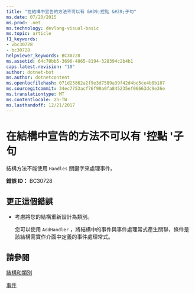 ```yaml
---
title: "在結構中宣告的方法不可以有 &#39;控點 &#39;子句"
ms.date: 07/20/2015
ms.prod: .net
ms.technology: devlang-visual-basic
ms.topic: article
f1_keywords:
- vbc30728
- bc30728
helpviewer_keywords: BC30728
ms.assetid: 64c70bb5-3696-4865-8194-328394c2b4b1
caps.latest.revision: "10"
author: dotnet-bot
ms.author: dotnetcontent
ms.openlocfilehash: 071d25862a2f9e3d7589a39f42d4be5ce4b0b187
ms.sourcegitcommit: 34ec7753acf76f90a0fa845235ef06663dc9e36e
ms.translationtype: MT
ms.contentlocale: zh-TW
ms.lasthandoff: 12/21/2017
---
```

# <a name="methods-declared-in-structures-cannot-have-39handles39-clauses"></a>在結構中宣告的方法不可以有 &#39;控點 &#39;子句
結構方法不能使用 `Handles` 關鍵字來處理事件。  
  
 **錯誤 ID：** BC30728  
  
## <a name="to-correct-this-error"></a>更正這個錯誤  
  
-   考慮將您的結構重新設計為類別。  
  
     您可以使用 `AddHandler` ，將結構中的事件與事件處理常式產生關聯，條件是該結構需實作介面中定義的事件處理常式。  
  
## <a name="see-also"></a>請參閱  
 [結構和類別](../../visual-basic/programming-guide/language-features/data-types/structures-and-classes.md)  
   
 [事件](../../visual-basic/programming-guide/language-features/events/index.md)  
 
